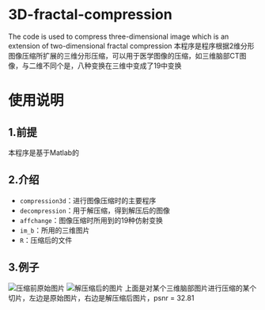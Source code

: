 # 3D-fractal-compression
The code is used to compress three-dimensional image which is an extension of two-dimensional fractal compression
本程序是程序根据2维分形图像压缩所扩展的三维分形压缩，可以用于医学图像的压缩，如三维脑部CT图像，与二维不同个是，八种变换在三维中变成了19中变换
# 使用说明
## 1.前提
本程序是基于Matlab的
## 2.介绍
* `compression3d`：进行图像压缩时的主要程序  
* `decompression`：用于解压缩，得到解压后的图像
* `affchange`：图像压缩时所用到的19种仿射变换
* `im_b`：所用的三维图片
* `R`：压缩后的文件
## 3.例子
![压缩前原始图片](https://github.com/lgcy/3D-fractal-compression/blob/master/ori.jpg)
![解压缩后的图片](https://github.com/lgcy/3D-fractal-compression/blob/master/decom.jpg)
上面是对某个三维脑部图片进行压缩的某个切片，左边是原始图片，右边是解压缩后图片，psnr = 32.81

